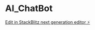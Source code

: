 # AI_ChatBot

[Edit in StackBlitz next generation editor ⚡️](https://stackblitz.com/~/github.com/Ramachandra-2096/AI_ChatBot)